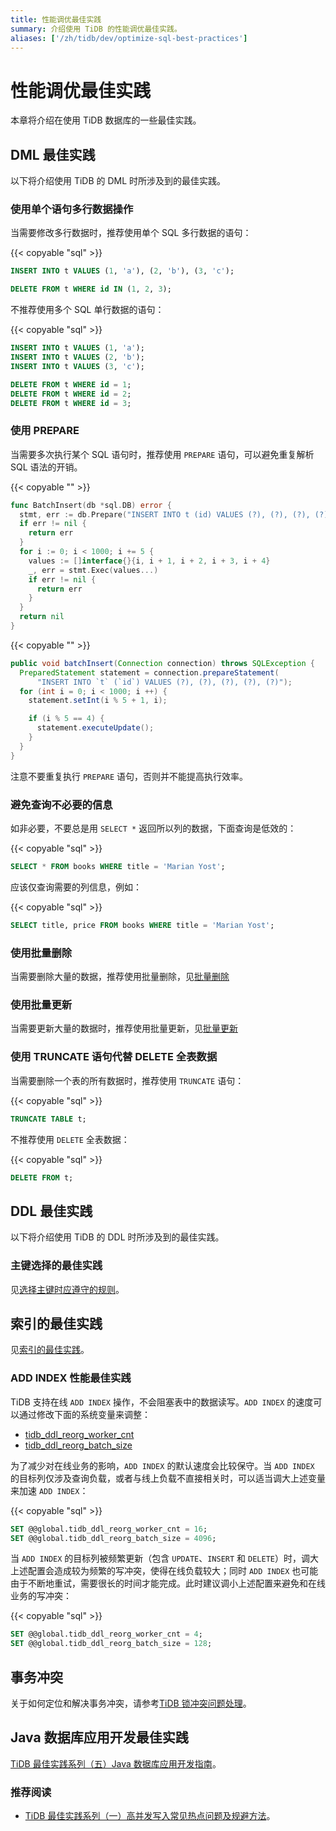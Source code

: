 ```yaml
---
title: 性能调优最佳实践
summary: 介绍使用 TiDB 的性能调优最佳实践。
aliases: ['/zh/tidb/dev/optimize-sql-best-practices']
---
```


# 性能调优最佳实践

本章将介绍在使用 TiDB 数据库的一些最佳实践。

## DML 最佳实践

以下将介绍使用 TiDB 的 DML 时所涉及到的最佳实践。

### 使用单个语句多行数据操作

当需要修改多行数据时，推荐使用单个 SQL 多行数据的语句：

{{< copyable "sql" >}}

```sql
INSERT INTO t VALUES (1, 'a'), (2, 'b'), (3, 'c');

DELETE FROM t WHERE id IN (1, 2, 3);
```

不推荐使用多个 SQL 单行数据的语句：

{{< copyable "sql" >}}

```sql
INSERT INTO t VALUES (1, 'a');
INSERT INTO t VALUES (2, 'b');
INSERT INTO t VALUES (3, 'c');

DELETE FROM t WHERE id = 1;
DELETE FROM t WHERE id = 2;
DELETE FROM t WHERE id = 3;
```

### 使用 PREPARE

当需要多次执行某个 SQL 语句时，推荐使用 `PREPARE` 语句，可以避免重复解析 SQL 语法的开销。

<SimpleTab>
<div label="Golang">

{{< copyable "" >}}

```go
func BatchInsert(db *sql.DB) error {
  stmt, err := db.Prepare("INSERT INTO t (id) VALUES (?), (?), (?), (?), (?)")
  if err != nil {
    return err
  }
  for i := 0; i < 1000; i += 5 {
    values := []interface{}{i, i + 1, i + 2, i + 3, i + 4}
    _, err = stmt.Exec(values...)
    if err != nil {
      return err
    }
  }
  return nil
}
```

</div>

<div label="Java">

{{< copyable "" >}}

```java
public void batchInsert(Connection connection) throws SQLException {
  PreparedStatement statement = connection.prepareStatement(
      "INSERT INTO `t` (`id`) VALUES (?), (?), (?), (?), (?)");
  for (int i = 0; i < 1000; i ++) {
    statement.setInt(i % 5 + 1, i);

    if (i % 5 == 4) {
      statement.executeUpdate();
    }
  }
}
```

</div>
</SimpleTab>

注意不要重复执行 `PREPARE` 语句，否则并不能提高执行效率。

### 避免查询不必要的信息

如非必要，不要总是用 `SELECT *` 返回所以列的数据，下面查询是低效的：

{{< copyable "sql" >}}

```sql
SELECT * FROM books WHERE title = 'Marian Yost';
```

应该仅查询需要的列信息，例如：

{{< copyable "sql" >}}

```sql
SELECT title, price FROM books WHERE title = 'Marian Yost';
```

### 使用批量删除

当需要删除大量的数据，推荐使用批量删除，见[批量删除](/develop/dev-guide-delete-data.md#批量删除)

### 使用批量更新

当需要更新大量的数据时，推荐使用批量更新，见[批量更新](/develop/dev-guide-update-data.md#批量更新)

### 使用 TRUNCATE 语句代替 DELETE 全表数据

当需要删除一个表的所有数据时，推荐使用 `TRUNCATE` 语句：

{{< copyable "sql" >}}

```sql
TRUNCATE TABLE t;
```

不推荐使用 `DELETE` 全表数据：

{{< copyable "sql" >}}

```sql
DELETE FROM t;
```

## DDL 最佳实践

以下将介绍使用 TiDB 的 DDL 时所涉及到的最佳实践。

### 主键选择的最佳实践

见[选择主键时应遵守的规则](/develop/dev-guide-create-table.md#选择主键时应遵守的规则)。

## 索引的最佳实践

见[索引的最佳实践](/develop/dev-guide-index-best-practice.md)。

### ADD INDEX 性能最佳实践

TiDB 支持在线 `ADD INDEX` 操作，不会阻塞表中的数据读写。`ADD INDEX` 的速度可以通过修改下面的系统变量来调整：

- [tidb_ddl_reorg_worker_cnt](/system-variables.md#tidb_ddl_reorg_worker_cnt)
- [tidb_ddl_reorg_batch_size](/system-variables.md#tidb_ddl_reorg_batch_size)

为了减少对在线业务的影响，`ADD INDEX` 的默认速度会比较保守。当 `ADD INDEX` 的目标列仅涉及查询负载，或者与线上负载不直接相关时，可以适当调大上述变量来加速 `ADD INDEX`：

{{< copyable "sql" >}}

```sql
SET @@global.tidb_ddl_reorg_worker_cnt = 16;
SET @@global.tidb_ddl_reorg_batch_size = 4096;
```

当 `ADD INDEX` 的目标列被频繁更新（包含 `UPDATE`、`INSERT` 和 `DELETE`）时，调大上述配置会造成较为频繁的写冲突，使得在线负载较大；同时 `ADD INDEX` 也可能由于不断地重试，需要很长的时间才能完成。此时建议调小上述配置来避免和在线业务的写冲突：

{{< copyable "sql" >}}

```sql
SET @@global.tidb_ddl_reorg_worker_cnt = 4;
SET @@global.tidb_ddl_reorg_batch_size = 128;
```

## 事务冲突

关于如何定位和解决事务冲突，请参考[TiDB 锁冲突问题处理](/troubleshoot-lock-conflicts.md)。

## Java 数据库应用开发最佳实践

[TiDB 最佳实践系列（五）Java 数据库应用开发指南](https://pingcap.com/zh/blog/best-practice-java)。

### 推荐阅读

- [TiDB 最佳实践系列（一）高并发写入常见热点问题及规避方法](https://pingcap.com/zh/blog/tidb-in-high-concurrency-scenarios)。
